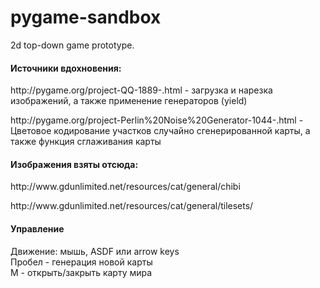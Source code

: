 # pygame-sandbox
2d top-down game prototype. 

<h4>Источники вдохновения:</h4>
<p>http://pygame.org/project-QQ-1889-.html - загрузка и нарезка изображений, а также применение генераторов (yield) </p>
<p>http://pygame.org/project-Perlin%20Noise%20Generator-1044-.html - Цветовое кодирование участков случайно сгенерированной карты, а также функция сглаживания карты </p>

<h4>Изображения взяты отсюда:</h4>
<p>http://www.gdunlimited.net/resources/cat/general/chibi</p>
<p>http://www.gdunlimited.net/resources/cat/general/tilesets/</p>

<h4>Управление</h4>
Движение: мышь, ASDF или arrow keys<br>
Пробел - генерация новой карты<br>
M - открыть/закрыть карту мира<br>

